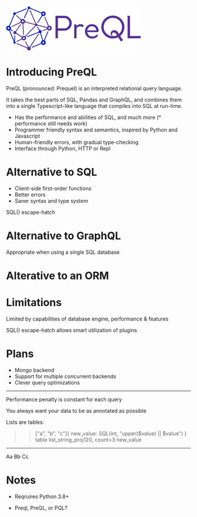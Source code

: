 ![alt text](logo_small.png "Logo")

# Introducing PreQL

PreQL (pronounced: Prequel) is an interpreted relational query language.

It takes the best parts of SQL, Pandas and GraphQL, and combines them into a single Typescript-like language that compiles into SQL at run-time.

* Has the performance and abilities of SQL, and much more (* performance still needs work)
* Programmer friendly syntax and semantics, inspired by Python and Javascript
* Human-friendly errors, with gradual type-checking
* Interface through Python, HTTP or Repl

# Alternative to SQL

* Client-side first-order functions
* Better errors
* Saner syntax and type system

SQL() escape-hatch

# Alternative to GraphQL

Appropriate when using a single SQL database

# Alterative to an ORM


# Limitations

Limited by capabilities of database engine, performance & features

SQL() escape-hatch allows smart utilization of plugins


# Plans

* Mongo backend
* Support for multiple concurrent backends
* Clever query optimizations


-------------

Performance penalty is constant for each query

You always want your data to be as annotated as possible


Lists are tables:
 >> ["a", "b", "c"]{
        new_value: SQL(int, "upper($value) || $value")
    }
table list_string_proj120, count=3
new_value
-----------
Aa
Bb
Cc


# Notes

* Reqruires Python 3.8+

* Preql, PreQL, or PQL?